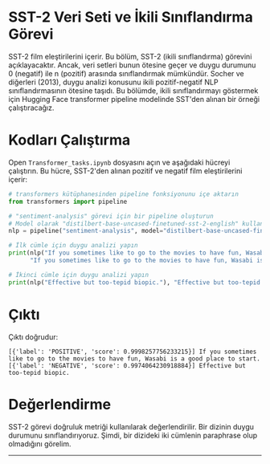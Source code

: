# SST-2 Veri Seti ve İkili Sınıflandırma Görevi

SST-2 film eleştirilerini içerir. Bu bölüm, SST-2 (ikili sınıflandırma) görevini açıklayacaktır. Ancak, veri setleri bunun ötesine geçer ve duygu durumunu 0 (negatif) ile n (pozitif) arasında sınıflandırmak mümkündür. Socher ve diğerleri (2013), duygu analizi konusunu ikili pozitif-negatif NLP sınıflandırmasının ötesine taşıdı. Bu bölümde, ikili sınıflandırmayı göstermek için Hugging Face transformer pipeline modelinde SST'den alınan bir örneği çalıştıracağız.

# Kodları Çalıştırma

Open `Transformer_tasks.ipynb` dosyasını açın ve aşağıdaki hücreyi çalıştırın. Bu hücre, SST-2'den alınan pozitif ve negatif film eleştirilerini içerir:
```python
# transformers kütüphanesinden pipeline fonksiyonunu içe aktarın
from transformers import pipeline

# "sentiment-analysis" görevi için bir pipeline oluşturun
# Model olarak "distilbert-base-uncased-finetuned-sst-2-english" kullanılmıştır
nlp = pipeline("sentiment-analysis", model="distilbert-base-uncased-finetuned-sst-2-english")

# İlk cümle için duygu analizi yapın
print(nlp("If you sometimes like to go to the movies to have fun, Wasabi is a good place to start."), 
      "If you sometimes like to go to the movies to have fun, Wasabi is a good place to start.")

# İkinci cümle için duygu analizi yapın
print(nlp("Effective but too-tepid biopic."), "Effective but too-tepid biopic.")
```
# Çıktı

Çıktı doğrudur:
```
[{'label': 'POSITIVE', 'score': 0.9998257756233215}] If you sometimes like to go to the movies to have fun, Wasabi is a good place to start.
[{'label': 'NEGATIVE', 'score': 0.9974064230918884}] Effective but too-tepid biopic.
```
# Değerlendirme

SST-2 görevi doğruluk metriği kullanılarak değerlendirilir. Bir dizinin duygu durumunu sınıflandırıyoruz. Şimdi, bir dizideki iki cümlenin paraphrase olup olmadığını görelim.

---


